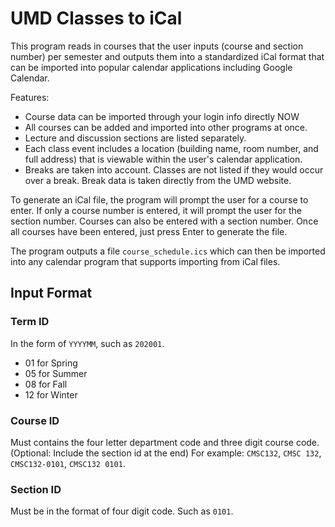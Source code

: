 # UMD Classes to iCal

This program reads in courses that the user inputs (course and section number) per semester and outputs them into a standardized iCal format that can be imported into popular calendar applications including Google Calendar.

Features:

* Course data can be imported through your login info directly NOW
* All courses can be added and imported into other programs at once.
* Lecture and discussion sections are listed separately.
* Each class event includes a location (building name, room number, and full address) that is viewable within the user's calendar application.
* Breaks are taken into account. Classes are not listed if they would occur over a break. Break data is taken directly from the UMD website.

To generate an iCal file, the program will prompt the user for a course to enter. If only a course number is entered, it will prompt the user for the section number. Courses can also be entered with a section number. Once all courses have been entered, just press Enter to generate the file.

The program outputs a file `course_schedule.ics` which can then be imported into any calendar program that supports importing from iCal files.

## Input Format
### Term ID
In the form of `YYYYMM`, such as `202001`.
- 01 for Spring
- 05 for Summer
- 08 for Fall
- 12 for Winter

### Course ID
Must contains the four letter department code and three digit course code. (Optional: Include the section id at the end) For example: `CMSC132`, `CMSC 132`, `CMSC132-0101`, `CMSC132 0101`.

### Section ID
Must be in the format of four digit code. Such as `0101`.



